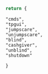 ```py
return {
```
    "cmds",
    "tpgui",
    "jumpscare",
    "unjumpscare",
    "blind",
    "cashgiver",
    "unblind",
    "shutdown"
```py
}
```
